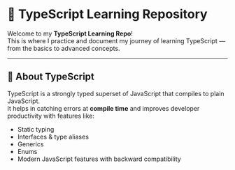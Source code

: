 # 📘 TypeScript Learning Repository

Welcome to my **TypeScript Learning Repo**!  
This is where I practice and document my journey of learning TypeScript — from the basics to advanced concepts.

---

## 🚀 About TypeScript
TypeScript is a strongly typed superset of JavaScript that compiles to plain JavaScript.  
It helps in catching errors at **compile time** and improves developer productivity with features like:
- Static typing
- Interfaces & type aliases
- Generics
- Enums
- Modern JavaScript features with backward compatibility


